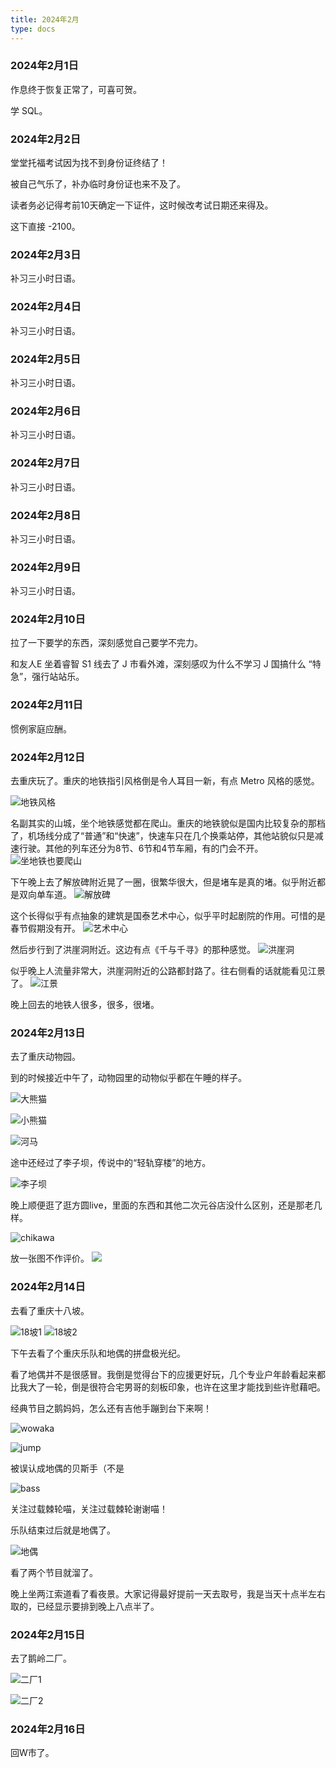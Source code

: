 ```yaml
---
title: 2024年2月
type: docs
---
```

### 2024年2月1日

作息终于恢复正常了，可喜可贺。

学 SQL。

### 2024年2月2日

堂堂托福考试因为找不到身份证终结了！

被自己气乐了，补办临时身份证也来不及了。

读者务必记得考前10天确定一下证件，这时候改考试日期还来得及。

这下直接 -2100。

### 2024年2月3日

补习三小时日语。

### 2024年2月4日

补习三小时日语。

### 2024年2月5日

补习三小时日语。

### 2024年2月6日

补习三小时日语。

### 2024年2月7日

补习三小时日语。

### 2024年2月8日

补习三小时日语。

### 2024年2月9日

补习三小时日语。

### 2024年2月10日

拉了一下要学的东西，深刻感觉自己要学不完力。

和友人E 坐着睿智 S1 线去了 J 市看外滩，深刻感叹为什么不学习 J 国搞什么 “特急”，强行站站乐。

### 2024年2月11日

惯例家庭应酬。

### 2024年2月12日

去重庆玩了。重庆的地铁指引风格倒是令人耳目一新，有点 Metro 风格的感觉。

![地铁风格](./202402/metro_style.webp)

名副其实的山城，坐个地铁感觉都在爬山。重庆的地铁貌似是国内比较复杂的那档了，机场线分成了“普通”和“快速”，快速车只在几个换乘站停，其他站貌似只是减速行驶。其他的列车还分为8节、6节和4节车厢，有的门会不开。
![坐地铁也要爬山](./202402/mountain_railway.webp)

下午晚上去了解放碑附近晃了一圈，很繁华很大，但是堵车是真的堵。似乎附近都是双向单车道。
![解放碑](./202402/revolution_mem.webp)

这个长得似乎有点抽象的建筑是国泰艺术中心，似乎平时起剧院的作用。可惜的是春节假期没有开。
![艺术中心](./202402/guotai_art_centre.webp)

然后步行到了洪崖洞附近。这边有点《千与千寻》的那种感觉。
![洪崖洞](./202402/hongya_hole.webp)

似乎晚上人流量非常大，洪崖洞附近的公路都封路了。往右侧看的话就能看见江景了。
![江景](./202402/nightsight.webp)

晚上回去的地铁人很多，很多，很堵。

### 2024年2月13日

去了重庆动物园。

到的时候接近中午了，动物园里的动物似乎都在午睡的样子。

![大熊猫](./202402/panda.webp)

![小熊猫](./202402/small_panda.webp)

![河马](./202402/hippo.webp)

途中还经过了李子坝，传说中的“轻轨穿楼”的地方。

![李子坝](./202402/liziba.webp)

晚上顺便逛了逛方圆live，里面的东西和其他二次元谷店没什么区别，还是那老几样。

![chikawa](./202402/chikawa.webp)

放一张图不作评价。
![](./202402/unbeng.webp)

### 2024年2月14日

去看了重庆十八坡。

![18坡1](./202402/18po1.webp)
![18坡2](./202402/18po2.webp)

下午去看了个重庆乐队和地偶的拼盘极光纪。

看了地偶并不是很感冒。我倒是觉得台下的应援更好玩，几个专业户年龄看起来都比我大了一轮，倒是很符合宅男哥的刻板印象，也许在这里才能找到些许慰藉吧。

经典节目之鹅妈妈，怎么还有吉他手蹦到台下来啊！

![wowaka](./202402/wowaka.webp)

![jump](./202402/jump.webp)

被误认成地偶的贝斯手（不是

![bass](./202402/bass.webp)

关注过载棘轮喵，关注过载棘轮谢谢喵！

乐队结束过后就是地偶了。

![地偶](./202402/local_idol.webp)

看了两个节目就溜了。

晚上坐两江索道看了看夜景。大家记得最好提前一天去取号，我是当天十点半左右取的，已经显示要排到晚上八点半了。

### 2024年2月15日

去了鹅岭二厂。

![二厂1](./202402/erchang1.webp)

![二厂2](./202402/erchang2.webp)

### 2024年2月16日

回W市了。